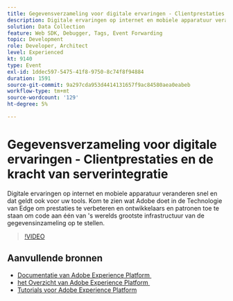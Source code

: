 ```yaml
---
title: Gegevensverzameling voor digitale ervaringen - Clientprestaties en de kracht van serverintegratie
description: Digitale ervaringen op internet en mobiele apparatuur veranderen snel en dat geldt ook voor uw tools. Kom te zien wat Adobe doet in de Technologie van Edge om prestaties te verbeteren en ontwikkelaars en patronen toe te staan om code aan één van 's werelds grootste infrastructuur van de gegevensinzameling op te stellen.
solution: Data Collection
feature: Web SDK, Debugger, Tags, Event Forwarding
topic: Development
role: Developer, Architect
level: Experienced
kt: 9140
type: Event
exl-id: 1ddec597-5475-41f8-9750-8c74f8f94884
duration: 1591
source-git-commit: 9a297cda953d4414131657f9ac84580aea0eabeb
workflow-type: tm+mt
source-wordcount: '129'
ht-degree: 5%

---
```


# Gegevensverzameling voor digitale ervaringen - Clientprestaties en de kracht van serverintegratie

Digitale ervaringen op internet en mobiele apparatuur veranderen snel en dat geldt ook voor uw tools. Kom te zien wat Adobe doet in de Technologie van Edge om prestaties te verbeteren en ontwikkelaars en patronen toe te staan om code aan één van &#39;s werelds grootste infrastructuur van de gegevensinzameling op te stellen.

>[!VIDEO](https://video.tv.adobe.com/v/337584/?quality=12&learn=on&hidetitle=true)

## Aanvullende bronnen

- [&#x200B; Documentatie van Adobe Experience Platform &#x200B;](https://experienceleague.adobe.com/docs/experience-platform.html?lang=nl-NL)
- [&#x200B; het Overzicht van Adobe Experience Platform &#x200B;](https://experienceleague.adobe.com/docs/experience-platform/landing/home.html?lang=nl-NL)
- [Tutorials voor Adobe Experience Platform](https://experienceleague.adobe.com/docs/platform-learn/tutorials/overview.html?lang=nl)
